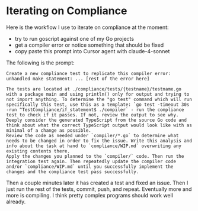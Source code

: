 # Iterating on Compliance

Here is the workflow I use to iterate on compliance at the moment:

- try to run goscript against one of my Go projects
- get a compiler error or notice something that should be fixed
- copy paste this prompt into Cursor agent with claude-4-sonnet

The following is the prompt:

```
Create a new compliance test to replicate this compiler error: unhandled make statement: ... [rest of the error here]

The tests are located at ./compliance/tests/{testname}/testname.go with a package main and using println() only for output and trying to not import anything. To determine the "go test" command which will run specifically this test, use this as a template: `go test -timeout 30s -run ^TestCompliance/if_statement$ ./compiler` - run the compliance test to check if it passes. If not, review the output to see why. Deeply consider the generated TypeScript from the source Go code and think about what the correct TypeScript output would look like with as minimal of a change as possible.
Review the code as needed under `compiler/*.go` to determine what needs to be changed in order to fix the issue. Write this analysis and info about the task at hand to `compliance/WIP.md` overwriting any existing contents there.
Apply the changes you planned to the `compiler/` code. Then run the integration test again. Then repeatedly update the compiler code and/or `compliance/WIP.md` until you successfully implement the changes and the compliance test pass successfully.
```

Then a couple minutes later it has created a test and fixed an issue. Then I just run the rest of the tests, commit, push, and repeat. Eventually more and more is compiling. I think pretty complex programs should work well already.